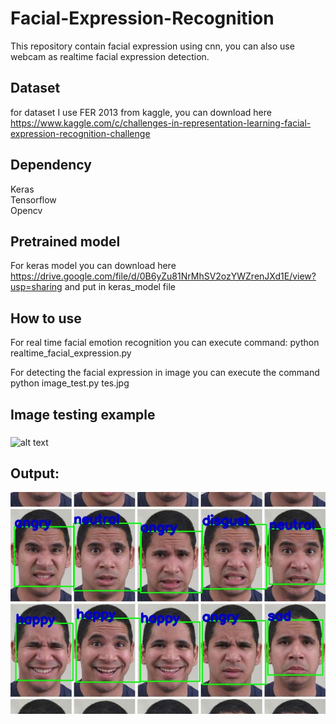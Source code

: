 # Facial-Expression-Recognition
This repository contain facial expression using cnn, you can also use webcam as realtime facial expression detection.

## Dataset
for dataset I use FER 2013 from kaggle, you can download here https://www.kaggle.com/c/challenges-in-representation-learning-facial-expression-recognition-challenge

## Dependency
  Keras</br>
  Tensorflow</br>
  Opencv</br>

## Pretrained model

For keras model you can download here https://drive.google.com/file/d/0B6yZu81NrMhSV2ozYWZrenJXd1E/view?usp=sharing and put in keras_model file

## How to use

For real time facial emotion recognition you can execute command: python realtime_facial_expression.py

For detecting the facial expression in image you can execute the command python image_test.py tes.jpg

## Image testing example
<img src="https://img.mobygeek.com/resize/740x-/2019/07/31/researchers-create-software-that-could-identify-fa-2494.jpg" alt="alt text" align="middle"/>

## Output:</br>
<img src="https://raw.githubusercontent.com/shivam1808/Facial-Expression-Recognition/master/result.jpg" alt="alt text" align="middle"/>

